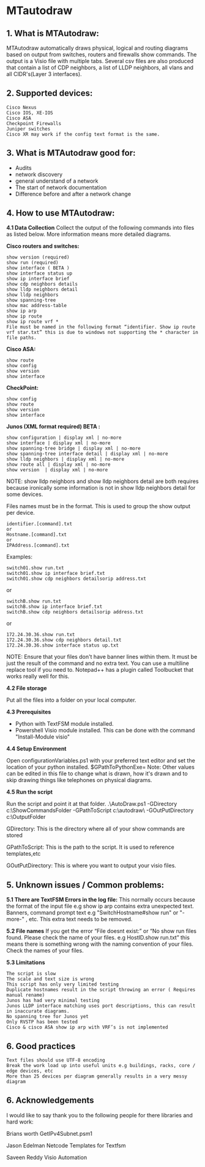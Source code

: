 
# MTautodraw

## **1. What is MTAutodraw:**

MTAutodraw automatically draws physical, logical and routing diagrams based on output from switches, routers and firewalls show commands. The output is a Visio file with multiple tabs. Several csv files are also produced that contain a list of CDP neighbors, a list of LLDP neighbors, all vlans and all CIDR's(Layer 3 interfaces).

## **2. Supported devices:**

    Cisco Nexus
    Cisco IOS, XE-IOS
    Cisco ASA
    Checkpoint Firewalls
    Juniper switches
    Cisco XR may work if the config text format is the same. 

## **3. What is MTAutodraw good for:**

- Audits
- network discovery
- general understand of a network 
- The start of network documentation
- Difference before and after a network change

## **4. How to use MTAutodraw:**

**4.1 Data Collection**
Collect the output of the following commands into files as listed below. More information means more detailed diagrams. 

**Cisco routers and switches:**

    show version (required)
    show run (required)
    show interface ( BETA )
    show interface status up
    show ip interface brief
    show cdp neighbors details
    show lldp neighbors detail
    show lldp neighbors
    show spanning-tree
    show mac address-table
    show ip arp
    show ip route
    show ip route vrf *
    File must be named in the following format “identifier. Show ip route vrf star.txt” this is due to windows not supporting the * character in file paths. 
    
**Cisco ASA:**

    show route
    show config
    show version
    show interface

**CheckPoint:**

    show config
    show route
    show version
    show interface

**Junos (XML format required) BETA :**

    show configuration | display xml | no-more
    show interface | display xml | no-more
    show spanning-tree bridge | display xml | no-more
    show spanning-tree interface detail | display xml | no-more
    show lldp neighbors | display xml | no-more
    show route all | display xml | no-more
    show version  | display xml | no-more


NOTE: show lldp neighbors and show lldp neighbors detail are both requires because ironically some information is not in show lldp neighbors detail for some devices. 


Files names must be in the format. This is used to group the show output per device. 

    identifier.[command].txt
    or
    Hostname.[command].txt
    or
    IPAddress.[command].txt

Examples:

    switch01.show run.txt
    switch01.show ip interface brief.txt
    switch01.show cdp neighbors detailsorip address.txt

or

    switchB.show run.txt
    switchB.show ip interface brief.txt
    switchB.show cdp neighbors detailsorip address.txt

or

    172.24.30.36.show run.txt
    172.24.30.36.show cdp neighbors detail.txt
    172.24.30.36.show interface status up.txt

NOTE: Ensure that your files don't have banner lines within them. It must be just the result of the command and no extra text. You can use a multiline replace tool if you need to. Notepad++ has a plugin called Toolbucket that works really well for this. 


**4.2 File storage**

Put all the files into a folder on your local computer.  

**4.3 Prerequisites**

- Python with TextFSM module installed. 
- Powershell Visio module installed. This can be done with the command "Install-Module visio"


**4.4 Setup Environment** 

Open configurationVariables.ps1 with your preferred text editor and set the location of your python installed. $GPathToPythonExe=
Note: Other values can be edited in this file to change what is drawn, how it's drawn and to skip drawing things like telephones on physical diagrams. 


**4.5 Run the script**

Run the script and point it at that folder.
.\AutoDraw.ps1 -GDirectory c:\ShowCommandsFolder -GPathToScript c:\autodraw\ -GOutPutDirectory c:\OutputFolder

GDirectory: This is the directory where all of your show commands are stored

GPathToScript: This is the path to the script. It is used to reference templates,etc

GOutPutDirectory: This is where you want to output your visio files.


## **5. Unknown issues / Common problems:**

**5.1	There are TextFSM Errors in the log file:**
This normally occurs because the format of the input file e.g show ip arp contains extra unexpected text. 
Banners, command prompt text e.g "SwitchHostname#show run" or "-more-" , etc.
This extra text needs to be removed. 

**5.2	File names**
If you get the error “File doesnt exist:” or “No show run files found. Please check the name of your files. e.g HostID.show run.txt” this means there is something wrong with the naming convention of your files. Check the names of your files. 

**5.3 Limitations**

    The script is slow
    The scale and text size is wrong
    This script has only very limited testing
    Duplicate hostnames result in the script throwing an error ( Requires manual rename)
    Junos has had very minimal testing
    Junos LLDP interface matching uses port descriptions, this can result in inaccurate diagrams.
    No spanning tree for Junos yet
    Only RVSTP has been tested
    Cisco & cisco ASA show ip arp with VRF’s is not implemented
    

## **6. Good practices**

    Text files should use UTF-8 encoding
    Break the work load up into useful units e.g buildings, racks, core / edge devices, etc
    More than 25 devices per diagram generally results in a very messy diagram


## **6. Acknowledgements**
I would like to say thank you to the following people for there libraries and hard work:

Brians worth GetIPv4Subnet.psm1

Jason Edelman Netcode Templates for Textfsm  

Saveen Reddy Visio Automation 
